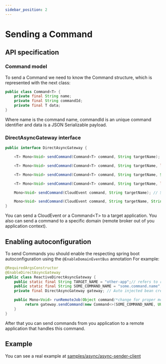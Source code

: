 ```yaml
---
sidebar_position: 2
---
```


# Sending a Command

## API specification

### Command model

To send a Command we need to know the Command structure, which is represented with the next class:

```java
public class Command<T> {
    private final String name;
    private final String commandId;
    private final T data;
}
```

Where name is the command name, commandId is an unique command identifier and data is a JSON Serializable payload.

### DirectAsyncGateway interface

```java
public interface DirectAsyncGateway {

    <T> Mono<Void> sendCommand(Command<T> command, String targetName);

    <T> Mono<Void> sendCommand(Command<T> command, String targetName, long delayMillis);

    <T> Mono<Void> sendCommand(Command<T> command, String targetName, String domain); // Send to specific domain

    <T> Mono<Void> sendCommand(Command<T> command, String targetName, long delayMillis, String domain); // Send to specific domain with delay

    Mono<Void> sendCommand(CloudEvent command, String targetName); // Send with CloudEvent format

    Mono<Void> sendCommand(CloudEvent command, String targetName, String domain); // Send with CloudEvent format to an specific domain
}
```

You can send a CloudEvent or a Command\<T> to a target application. You also can send a command to a specific domain
(remote broker out of you application context).

## Enabling autoconfiguration

To send Commands you should enable the respecting spring boot autoconfiguration using the `@EnableDomainEventBus` annotation
For example:

```java
@RequiredArgsConstructor
@EnableDirectAsyncGateway
public class ReactiveDirectAsyncGateway {
    public static final String TARGET_NAME = "other-app";// refers to remote spring.application.name property
    public static final String SOME_COMMAND_NAME = "some.command.name";
    private final DirectAsyncGateway gateway; // Auto injected bean created by the @EnableDirectAsyncGateway annotation

    public Mono<Void> runRemoteJob(Object command/*change for proper model*/)  {
         return gateway.sendCommand(new Command<>(SOME_COMMAND_NAME, UUID.randomUUID().toString(), command), TARGET_NAME);
    }
}
```

After that you can send commands from you application to a remote application that handles this command.

## Example

You can see a real example at [samples/async/async-sender-client](https://github.com/reactive-commons/reactive-commons-java/tree/master/samples/async/async-sender-client)